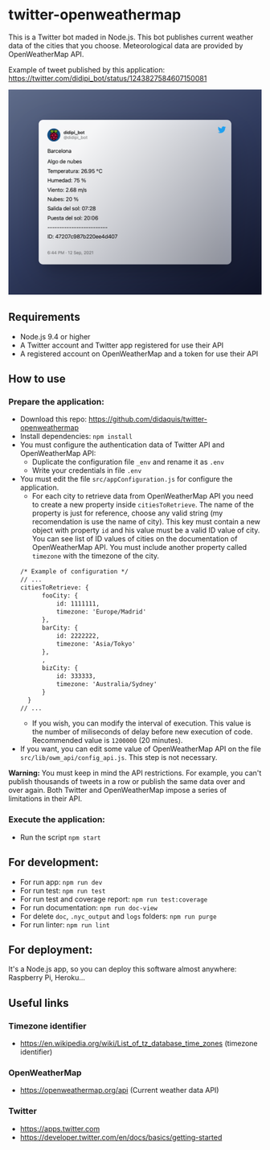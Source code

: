 # twitter-openweathermap

This is a Twitter bot maded in Node.js. This bot publishes current weather data of the cities that you choose. Meteorological data are provided by OpenWeatherMap API. 

Example of tweet published by this application: https://twitter.com/didipi_bot/status/1243827584607150081

![Example of tweet published](./docs_assets/example_of_tweet.png)

## Requirements
* Node.js 9.4 or higher
* A Twitter account and Twitter app registered for use their API
* A registered account on OpenWeatherMap and a token for use their API


## How to use

### Prepare the application:
* Download this repo: https://github.com/didaquis/twitter-openweathermap
* Install dependencies: `npm install`
* You must configure the authentication data of Twitter API and OpenWeatherMap API:
  * Duplicate the configuration file `_env` and rename it as `.env`
  * Write your credentials in file `.env`
* You must edit the file `src/appConfiguration.js` for configure the application.
  * For each city to retrieve data from OpenWeatherMap API you need to create a new property inside `citiesToRetrieve`. The name of the property is just for reference, choose any valid string (my recomendation is use the name of city). This key must contain a new object with property `id` and his value must be a valid ID value of city. You can see list of ID values of cities on the documentation of OpenWeatherMap API. You must include another property called `timezone` with the timezone of the city.
  ```
  /* Example of configuration */
  // ...
  citiesToRetrieve: {
		fooCity: {
			id: 1111111,
			timezone: 'Europe/Madrid'
		},
		barCity: {
			id: 2222222,
			timezone: 'Asia/Tokyo'
		},
		,
		bizCity: {
			id: 333333,
			timezone: 'Australia/Sydney'
		}
	}
  // ...
  ```
  * If you wish, you can modify the interval of execution. This value is the number of miliseconds of delay before new execution of code. Recommended value is `1200000` (20 minutes).
* If you want, you can edit some value of OpenWeatherMap API on the file `src/lib/owm_api/config_api.js`. This step is not necessary.

**Warning:** You must keep in mind the API restrictions. For example, you can't publish thousands of tweets in a row or publish the same data over and over again. Both Twitter and OpenWeatherMap impose a series of limitations in their API.

### Execute the application:
* Run the script `npm start`


## For development:
* For run app: `npm run dev`
* For run test: `npm run test`
* For run test and coverage report: `npm run test:coverage`
* For run documentation: `npm run doc-view`
* For delete `doc`, `.nyc_output` and `logs` folders: `npm run purge`
* For run linter: `npm run lint`


## For deployment:
It's a Node.js app, so you can deploy this software almost anywhere: Raspberry Pi, Heroku...


## Useful links

### Timezone identifier
* https://en.wikipedia.org/wiki/List_of_tz_database_time_zones (timezone identifier)

### OpenWeatherMap
* https://openweathermap.org/api (Current weather data API)

### Twitter 
* https://apps.twitter.com 
* https://developer.twitter.com/en/docs/basics/getting-started

